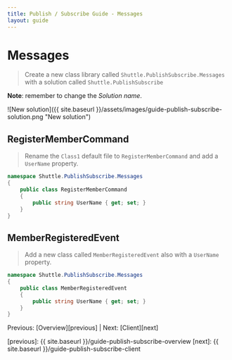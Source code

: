 ```yaml
---
title: Publish / Subscribe Guide - Messages
layout: guide
---
```

<script src="{{ site.baseurl }}/assets/js/guide-publish-subscribe.js"></script>
<script>shuttle.guideData.selectedItemName = 'guide-publish-subscribe-messages'</script>
# Messages

> Create a new class library called `Shuttle.PublishSubscribe.Messages` with a solution called `Shuttle.PublishSubscribe`

**Note**: remember to change the *Solution name*.

![New solution]({{ site.baseurl }}/assets/images/guide-publish-subscribe-solution.png "New solution")

## RegisterMemberCommand

> Rename the `Class1` default file to `RegisterMemberCommand` and add a `UserName` property.

``` c#
namespace Shuttle.PublishSubscribe.Messages
{
	public class RegisterMemberCommand
	{
		public string UserName { get; set; }
	}
}
```

## MemberRegisteredEvent

> Add a new class called `MemberRegisteredEvent` also with a `UserName` property.

``` c#
namespace Shuttle.PublishSubscribe.Messages
{
	public class MemberRegisteredEvent
	{
		public string UserName { get; set; }
	}
}
```

Previous: [Overview][previous] | Next: [Client][next]

[previous]: {{ site.baseurl }}/guide-publish-subscribe-overview
[next]: {{ site.baseurl }}/guide-publish-subscribe-client
